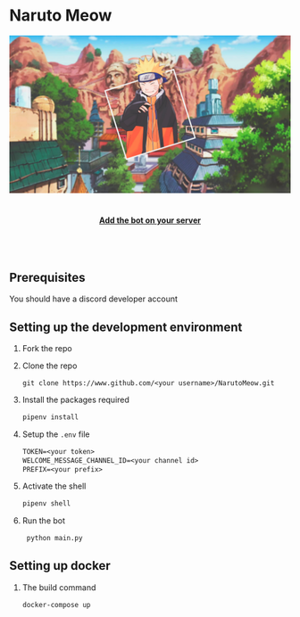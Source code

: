 # Naruto Meow

<img src="./images/hero.png">
<br>
<br>
<h4 align="center">
<a href="https://discord.com/oauth2/authorize?client_id=808017136563257404&scope=bot&permissions=2147483647" >Add the bot on your server</a>
</h4>
<br>
<br>

## Prerequisites

You should have a discord developer account

## Setting up the development environment

1. Fork the repo
2. Clone the repo
   ```bashPrerequisites
   git clone https://www.github.com/<your username>/NarutoMeow.git
   ```
3. Install the packages required
   ```bash
   pipenv install
   ```
4. Setup the `.env` file
   ```
   TOKEN=<your token>
   WELCOME_MESSAGE_CHANNEL_ID=<your channel id>
   PREFIX=<your prefix>
   ```
5. Activate the shell

   ```bash
   pipenv shell
   ```

6. Run the bot
   ```bash
    python main.py
   ```

## Setting up docker

1. The build command
   ```bash
   docker-compose up
   ```

